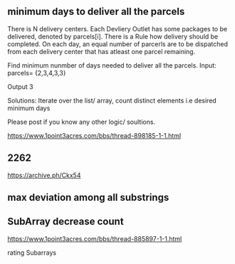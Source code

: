 ## minimum days to deliver all the parcels

There is N delivery centers. Each Devliery Outlet has some packages to be delivered, denoted by parcels[i]. There is a Rule how delivery should be completed. On each day, an equal number of parcerls are to be dispatched from each delivery center that has atleast one parcel remaining.

Find minimum nunmber of days needed to deliver all the parcels.
Input:
parcels= {2,3,4,3,3}

Output
3

Solutions:
Iterate over the list/ array, count distinct elements i.e desired minimum days

Please post if you know any other logic/ soultions.




https://www.1point3acres.com/bbs/thread-898185-1-1.html






## 2262


https://archive.ph/Ckx54



## max de‍‌‌‍‌‍viation among all substrings





## SubArray decrease count 
https://www.1point3acres.com/bbs/thread-885897-1-1.html

rating
Subarrays









